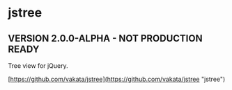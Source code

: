 # jstree

## VERSION 2.0.0-ALPHA - NOT PRODUCTION READY

Tree view for jQuery.

[https://github.com/vakata/jstree](https://github.com/vakata/jstree "jstree")

